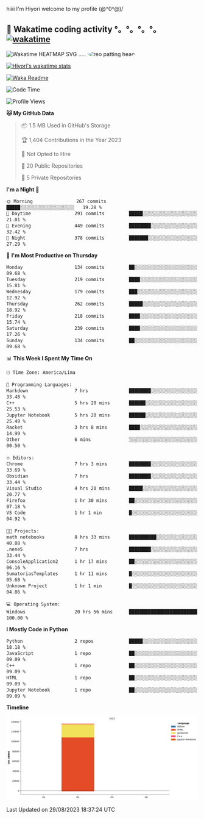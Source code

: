 hiiii I'm Hiyori welcome to my profile \(@^0^@)/

## 🦄 Wakatime coding activity °。°。°。°。[![wakatime](https://wakatime.com/badge/user/49dba2c5-26e1-43a7-9d07-e0f8613d1227.svg)](https://wakatime.com/@49dba2c5-26e1-43a7-9d07-e0f8613d1227) 
<img src="https://wakatime.com/share/@ziajoriii7/ef87015d-57e0-4afb-bb56-1a99a24ea312.svg" width="600" alt="Wakatime HEATMAP SVG"/> ..... <img src="https://i.postimg.cc/RFM2CQFY/reo-patting.webp" alt="reo patting head" width="200" style="border-radius: 50%;">

 [![Hiyori's wakatime stats](https://github-readme-stats.vercel.app/api/wakatime?username=ziajoriii7&theme=buefy&range=last_year&is_including_today=true&layout=compact&hide=markdown)](https://github.com/anuraghazra/github-readme-stats)
 

[![Waka Readme](https://github.com/hiyorijl/hiyorijl/actions/workflows/Waka%20Readme.yml/badge.svg)](https://github.com/hiyorijl/hiyorijl/actions/workflows/Waka%20Readme.yml)

<!--START_SECTION:waka-->
![Code Time](http://img.shields.io/badge/Code%20Time-355%20hrs%2011%20mins-blue)

![Profile Views](http://img.shields.io/badge/Profile%20Views-0-blue)

**🐱 My GitHub Data** 

> 📦 1.5 MB Used in GitHub's Storage 
 > 
> 🏆 1,404 Contributions in the Year 2023
 > 
> 🚫 Not Opted to Hire
 > 
> 📜 20 Public Repositories 
 > 
> 🔑 5 Private Repositories 
 > 
**I'm a Night 🦉** 

```text
🌞 Morning                267 commits         █████░░░░░░░░░░░░░░░░░░░░   19.28 % 
🌆 Daytime                291 commits         █████░░░░░░░░░░░░░░░░░░░░   21.01 % 
🌃 Evening                449 commits         ████████░░░░░░░░░░░░░░░░░   32.42 % 
🌙 Night                  378 commits         ███████░░░░░░░░░░░░░░░░░░   27.29 % 
```
📅 **I'm Most Productive on Thursday** 

```text
Monday                   134 commits         ██░░░░░░░░░░░░░░░░░░░░░░░   09.68 % 
Tuesday                  219 commits         ████░░░░░░░░░░░░░░░░░░░░░   15.81 % 
Wednesday                179 commits         ███░░░░░░░░░░░░░░░░░░░░░░   12.92 % 
Thursday                 262 commits         █████░░░░░░░░░░░░░░░░░░░░   18.92 % 
Friday                   218 commits         ████░░░░░░░░░░░░░░░░░░░░░   15.74 % 
Saturday                 239 commits         ████░░░░░░░░░░░░░░░░░░░░░   17.26 % 
Sunday                   134 commits         ██░░░░░░░░░░░░░░░░░░░░░░░   09.68 % 
```


📊 **This Week I Spent My Time On** 

```text
🕑︎ Time Zone: America/Lima

💬 Programming Languages: 
Markdown                 7 hrs               ████████░░░░░░░░░░░░░░░░░   33.48 % 
C++                      5 hrs 20 mins       ██████░░░░░░░░░░░░░░░░░░░   25.53 % 
Jupyter Notebook         5 hrs 20 mins       ██████░░░░░░░░░░░░░░░░░░░   25.49 % 
Racket                   3 hrs 8 mins        ████░░░░░░░░░░░░░░░░░░░░░   14.99 % 
Other                    6 mins              ░░░░░░░░░░░░░░░░░░░░░░░░░   00.50 % 

🔥 Editors: 
Chrome                   7 hrs 3 mins        ████████░░░░░░░░░░░░░░░░░   33.69 % 
Obsidian                 7 hrs               ████████░░░░░░░░░░░░░░░░░   33.44 % 
Visual Studio            4 hrs 20 mins       █████░░░░░░░░░░░░░░░░░░░░   20.77 % 
Firefox                  1 hr 30 mins        ██░░░░░░░░░░░░░░░░░░░░░░░   07.18 % 
VS Code                  1 hr 1 min          █░░░░░░░░░░░░░░░░░░░░░░░░   04.92 % 

🐱‍💻 Projects: 
math notebooks           8 hrs 33 mins       ██████████░░░░░░░░░░░░░░░   40.88 % 
.nene5                   7 hrs               ████████░░░░░░░░░░░░░░░░░   33.44 % 
ConsoleApplication2      1 hr 17 mins        ██░░░░░░░░░░░░░░░░░░░░░░░   06.16 % 
SumatoriasTemplates      1 hr 11 mins        █░░░░░░░░░░░░░░░░░░░░░░░░   05.68 % 
Unknown Project          1 hr 1 min          █░░░░░░░░░░░░░░░░░░░░░░░░   04.86 % 

💻 Operating System: 
Windows                  20 hrs 56 mins      █████████████████████████   100.00 % 
```

**I Mostly Code in Python** 

```text
Python                   2 repos             █████░░░░░░░░░░░░░░░░░░░░   18.18 % 
JavaScript               1 repo              ██░░░░░░░░░░░░░░░░░░░░░░░   09.09 % 
C++                      1 repo              ██░░░░░░░░░░░░░░░░░░░░░░░   09.09 % 
HTML                     1 repo              ██░░░░░░░░░░░░░░░░░░░░░░░   09.09 % 
Jupyter Notebook         1 repo              ██░░░░░░░░░░░░░░░░░░░░░░░   09.09 % 
```



**Timeline**

![Lines of Code chart](https://raw.githubusercontent.com/hiyorijl/hiyorijl/main/assets/bar_graph.png)


 Last Updated on 29/08/2023 18:37:24 UTC
<!--END_SECTION:waka-->
